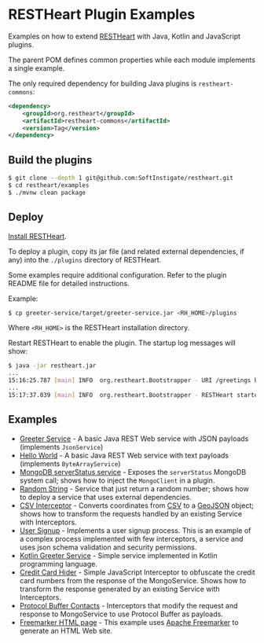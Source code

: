 # RESTHeart Plugin Examples

Examples on how to extend [RESTHeart](https://github.com/SoftInstigate/restheart) with Java, Kotlin and JavaScript plugins.

The parent POM defines common properties while each module implements a single example.

The only required dependency for building Java plugins is `restheart-commons`:

```xml
<dependency>
    <groupId>org.restheart</groupId>
    <artifactId>restheart-commons</artifactId>
    <version>Tag</version>
</dependency>
```

## Build the plugins

```bash
$ git clone --depth 1 git@github.com:SoftInstigate/restheart.git
$ cd restheart/examples
$ ./mvnw clean package
```

## Deploy

[Install RESTHeart](https://restheart.org/docs/setup/).

To deploy a plugin, copy its jar file (and related external dependencies, if any) into the `./plugins` directory of RESTHeart.

Some examples require additional configuration. Refer to the plugin README file for detailed instructions.

Example:

```bash
$ cp greeter-service/target/greeter-service.jar <RH_HOME>/plugins
```

Where `<RH_HOME>` is the RESTHeart installation directory.

Restart RESTHeart to enable the plugin. The startup log messages will show:

```bash
$ java -jar restheart.jar
...
15:16:25.787 [main] INFO  org.restheart.Bootstrapper - URI /greetings bound to service greetings, secured: false, uri match PREFIX
...
15:17:37.039 [main] INFO  org.restheart.Bootstrapper - RESTHeart started
```

## Examples

 - [Greeter Service](greeter-service/README.md) - A basic Java REST Web service with JSON payloads (implements `JsonService`)
 - [Hello World](bytes-array-service/README.md) - A basic Java REST Web service with text payloads (implements `ByteArrayService`)
 - [MongoDB serverStatus service](mongo-status-service/README.md) - Exposes the `serverStatus` MongoDB system call; shows how to inject the `MongoClient` in a plugin.
 - [Random String](random-string-service/README.md) - Service that just return a random number; shows how to deploy a service that uses external dependencies.
 - [CSV Interceptor](csv-interceptor/README.md) - Converts coordinates from [CSV](https://en.wikipedia.org/wiki/Comma-separated_values) to a [GeoJSON](https://geojson.org) object; shows how to transform the requests handled by an existing Service with Interceptors.
 - [User Signup](user-signup/README.md) - Implements a user signup process. This is an example of a complex process implemented with few interceptors, a service and uses json schema validation and security permissions.
 - [Kotlin Greeter Service](kotlin-greeter-service/README.md) - Simple service implemented in Kotlin programming language.
 - [Credit Card Hider](credit-card-hider/README.md) - Simple JavaScript Interceptor to obfuscate the credit card numbers from the response of the MongoService. Shows how to transform the response generated by an existing Service with Interceptors.
 - [Protocol Buffer Contacts](protobuffer-contacts/README.md) - Interceptors that modify the request and response to MongoService to use Protocol Buffer as payloads.
 - [Freemarker HTML page](freemarker/README.md) - This example uses [Apache Freemarker](https://freemarker.apache.org/) to generate an HTML Web site.
